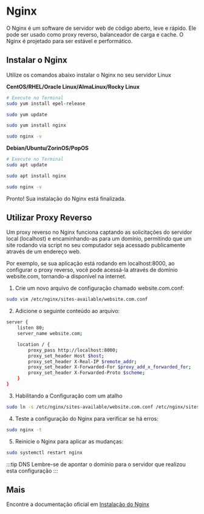 # Nginx

O Nginx é um software de servidor web de código aberto, leve e rápido. Ele pode ser usado como proxy reverso,
balanceador de carga e cache. O Nginx é projetado para ser estável e performático.

## Instalar o Nginx

Utilize os comandos abaixo instalar o Nginx no seu servidor Linux

**CentOS/RHEL/Oracle Linux/AlmaLinux/Rocky Linux**

````bash
# Execute no Terminal
sudo yum install epel-release

sudo yum update

sudo yum install nginx

sudo nginx -v
````

**Debian/Ubuntu/ZorinOS/PopOS**

````bash
# Execute no Terminal
sudo apt update

sudo apt install nginx

sudo nginx -v
````

Pronto! Sua instalação do Nginx está finalizada.

## Utilizar Proxy Reverso

Um proxy reverso no Nginx funciona captando as solicitações do servidor local (localhost) e encaminhando-as
para um domínio, permitindo que um site rodando via script no seu computador seja acessado publicamente
através de um endereço web.

Por exemplo, se sua aplicação está rodando em localhost:8000, ao configurar o proxy reverso, você pode
acessá-la através de domínio website.com, tornando-a disponível na internet.

1. Crie um novo arquivo de configuração chamado website.com.conf:

````bash
sudo vim /etc/nginx/sites-available/website.com.conf
````

2. Adicione o seguinte conteúdo ao arquivo:

````bash
server {
    listen 80;
    server_name website.com;

    location / {
        proxy_pass http://localhost:8000;
        proxy_set_header Host $host;
        proxy_set_header X-Real-IP $remote_addr;
        proxy_set_header X-Forwarded-For $proxy_add_x_forwarded_for;
        proxy_set_header X-Forwarded-Proto $scheme;
    }
}
````

3. Habilitando a Configuração com um atalho

````bash
sudo ln -s /etc/nginx/sites-available/website.com.conf /etc/nginx/sites-enabled/
````

4. Teste a configuração do Nginx para verificar se há erros:

````bash
sudo nginx -t
````

5. Reinicie o Nginx para aplicar as mudanças:

````bash
sudo systemctl restart nginx
````

:::tip DNS
Lembre-se de apontar o domínio para o servidor que realizou esta configuração
:::

## Mais

Encontre a documentação oficial em [Instalação do Nginx](https://docs.nginx.com/nginx/admin-guide/installing-nginx/installing-nginx-open-source/)
